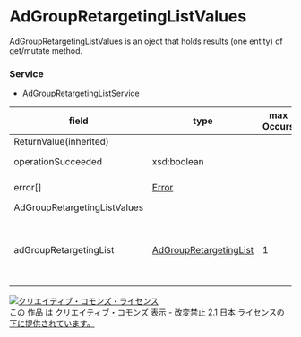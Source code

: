 # AdGroupRetargetingListValues
AdGroupRetargetingListValues is an oject that holds results (one entity) of get/mutate method.

### Service
+ [AdGroupRetargetingListService](../services/AdGroupRetargetingListService.md)

| field | type | max<br>Occurs | min<br>Occurs | resp<br>onse | add | set | remove | description | 
|---|---|---|---|---|---|---|---|---|
| ReturnValue(inherited)|||||||||
| operationSucceeded| xsd:boolean||||||| Process results. |
| error[]| <a href="./Error.md">Error</a>||||||| Details of error. |
| AdGroupRetargetingListValues|||||||||
| adGroupRetargetingList|<a href="./AdGroupRetargetingList.md">AdGroupRetargetingList</a>|1|0|○|-|-|-|Result of get/mutate method per ad group user list information. |

<a rel="license" href="http://creativecommons.org/licenses/by-nd/2.1/jp/"><img alt="クリエイティブ・コモンズ・ライセンス" style="border-width:0" src="https://i.creativecommons.org/l/by-nd/2.1/jp/88x31.png" /></a><br />この 作品 は <a rel="license" href="http://creativecommons.org/licenses/by-nd/2.1/jp/">クリエイティブ・コモンズ 表示 - 改変禁止 2.1 日本 ライセンスの下に提供されています。</a>
